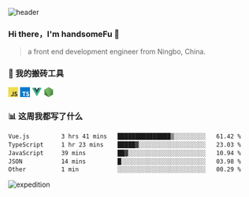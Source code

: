 ![header](https://raw.githubusercontent.com/fzq1998/fzq1998/master/header.png)

### Hi there，I'm handsomeFu 👋

> a front end development engineer from Ningbo, China.

### 🔧 我的搬砖工具
<code><img height="20" src="https://raw.githubusercontent.com/github/explore/80688e429a7d4ef2fca1e82350fe8e3517d3494d/topics/javascript/javascript.png" alt="javascript"></code>
<code><img height="20" src="https://raw.githubusercontent.com/github/explore/80688e429a7d4ef2fca1e82350fe8e3517d3494d/topics/typescript/typescript.png" alt="typescript"></code>
<code><img height="20" src="https://raw.githubusercontent.com/github/explore/80688e429a7d4ef2fca1e82350fe8e3517d3494d/topics/vue/vue.png" alt="vue"></code>
<code><img height="20" src="https://raw.githubusercontent.com/github/explore/80688e429a7d4ef2fca1e82350fe8e3517d3494d/topics/nodejs/nodejs.png" alt="nodejs"></code>



### 📊 这周我都写了什么
<!--START_SECTION:waka-->

```txt
Vue.js         3 hrs 41 mins   ███████████████▒░░░░░░░░░   61.42 %
TypeScript     1 hr 23 mins    █████▓░░░░░░░░░░░░░░░░░░░   23.03 %
JavaScript     39 mins         ██▓░░░░░░░░░░░░░░░░░░░░░░   10.94 %
JSON           14 mins         █░░░░░░░░░░░░░░░░░░░░░░░░   03.98 %
Other          1 min           ░░░░░░░░░░░░░░░░░░░░░░░░░   00.29 %
```

<!--END_SECTION:waka-->


![expedition](https://raw.githubusercontent.com/fzq1998/fzq1998/master/expedition.gif)

